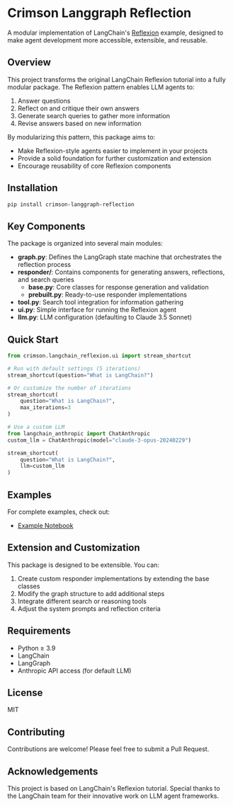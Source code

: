 # Crimson Langgraph Reflection

A modular implementation of LangChain's [Reflexion](https://langchain-ai.github.io/langgraph/tutorials/reflexion/reflexion/) example, designed to make agent development more accessible, extensible, and reusable.

## Overview

This project transforms the original LangChain Reflexion tutorial into a fully modular package. The Reflexion pattern enables LLM agents to:

1. Answer questions
2. Reflect on and critique their own answers 
3. Generate search queries to gather more information
4. Revise answers based on new information

By modularizing this pattern, this package aims to:
- Make Reflexion-style agents easier to implement in your projects
- Provide a solid foundation for further customization and extension
- Encourage reusability of core Reflexion components

## Installation

```bash
pip install crimson-langgraph-reflection
```

## Key Components

The package is organized into several main modules:

- **graph.py**: Defines the LangGraph state machine that orchestrates the reflection process
- **responder/**: Contains components for generating answers, reflections, and search queries
  - **base.py**: Core classes for response generation and validation
  - **prebuilt.py**: Ready-to-use responder implementations
- **tool.py**: Search tool integration for information gathering
- **ui.py**: Simple interface for running the Reflexion agent
- **llm.py**: LLM configuration (defaulting to Claude 3.5 Sonnet)

## Quick Start

```python
from crimson.langchain_reflexion.ui import stream_shortcut

# Run with default settings (5 iterations)
stream_shortcut(question="What is LangChain?")

# Or customize the number of iterations
stream_shortcut(
    question="What is LangChain?",
    max_iterations=3
)

# Use a custom LLM
from langchain_anthropic import ChatAnthropic
custom_llm = ChatAnthropic(model="claude-3-opus-20240229")

stream_shortcut(
    question="What is LangChain?",
    llm=custom_llm
)
```

## Examples

For complete examples, check out:
- [Example Notebook](https://github.com/crimson206/langgraph-reflection/blob/main/example/reflexion_ui.ipynb)

## Extension and Customization

This package is designed to be extensible. You can:

1. Create custom responder implementations by extending the base classes
2. Modify the graph structure to add additional steps
3. Integrate different search or reasoning tools
4. Adjust the system prompts and reflection criteria

## Requirements

- Python ≥ 3.9
- LangChain
- LangGraph
- Anthropic API access (for default LLM)

## License

MIT

## Contributing

Contributions are welcome! Please feel free to submit a Pull Request.

## Acknowledgements

This project is based on LangChain's Reflexion tutorial. Special thanks to the LangChain team for their innovative work on LLM agent frameworks.
